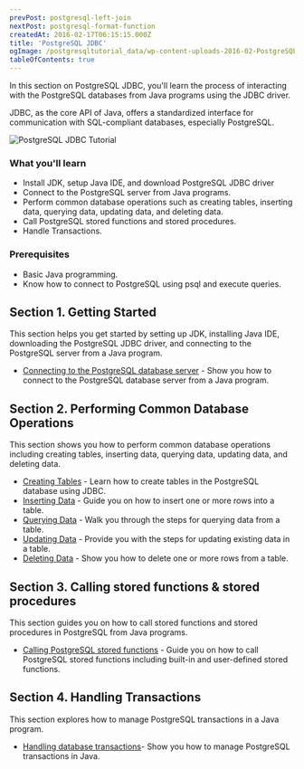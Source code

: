 ```yaml
---
prevPost: postgresql-left-join
nextPost: postgresql-format-function
createdAt: 2016-02-17T06:15:15.000Z
title: 'PostgreSQL JDBC'
ogImage: /postgresqltutorial_data/wp-content-uploads-2016-02-PostgreSQL-JDBC.jpg
tableOfContents: true
---
```


In this section on PostgreSQL JDBC, you'll learn the process of interacting with the PostgreSQL databases from Java programs using the JDBC driver.

JDBC, as the core API of Java, offers a standardized interface for communication with SQL-compliant databases, especially PostgreSQL.

![PostgreSQL JDBC Tutorial](/postgresqltutorial_data/wp-content-uploads-2016-02-PostgreSQL-JDBC.jpg)

### What you'll learn

- Install JDK, setup Java IDE, and download PostgreSQL JDBC driver
- Connect to the PostgreSQL server from Java programs.
- Perform common database operations such as creating tables, inserting data, querying data, updating data, and deleting data.
- Call PostgreSQL stored functions and stored procedures.
- Handle Transactions.

### Prerequisites

- Basic Java programming.
- Know how to connect to PostgreSQL using psql and execute queries.

## Section 1. Getting Started

This section helps you get started by setting up JDK, installing Java IDE, downloading the PostgreSQL JDBC driver, and connecting to the PostgreSQL server from a Java program.

- [Connecting to the PostgreSQL database server](/postgresql/postgresql-jdbc/connecting-to-postgresql-database) - Show you how to connect to the PostgreSQL database server from a Java program.

## Section 2. Performing Common Database Operations

This section shows you how to perform common database operations including creating tables, inserting data, querying data, updating data, and deleting data.

- [Creating Tables](/postgresql/postgresql-jdbc/create-tables) - Learn how to create tables in the PostgreSQL database using JDBC.
- [Inserting Data](/postgresql/postgresql-jdbc/insert) - Guide you on how to insert one or more rows into a table.
- [Querying Data](/postgresql/postgresql-jdbc/query) - Walk you through the steps for querying data from a table.
- [Updating Data](/postgresql/postgresql-jdbc/update) - Provide you with the steps for updating existing data in a table.
- [Deleting Data](/postgresql/postgresql-jdbc/delete) - Show you how to delete one or more rows from a table.

## Section 3. Calling stored functions & stored procedures

This section guides you on how to call stored functions and stored procedures in PostgreSQL from Java programs.

- [Calling PostgreSQL stored functions](/postgresql/postgresql-jdbc/call-postgresql-stored-function) - Guide you on how to call PostgreSQL stored functions including built-in and user-defined stored functions.

## Section 4. Handling Transactions

This section explores how to manage PostgreSQL transactions in a Java program.

- [Handling database transactions](/postgresql/postgresql-jdbc/transaction)- Show you how to manage PostgreSQL transactions in Java.
